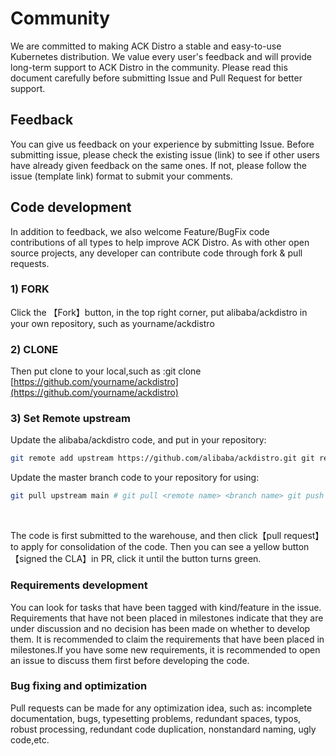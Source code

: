 # Community

We are committed to making ACK Distro a stable and easy-to-use Kubernetes distribution. We value every user's feedback and will provide long-term support to ACK Distro in the community. Please read this document carefully before submitting Issue and Pull Request for better support.
## Feedback
You can give us feedback on your experience by submitting Issue. Before submitting issue, please check the existing issue (link) to see if other users have already given feedback on the same ones. If not, please follow the issue (template link) format to submit your comments.
## Code development
In addition to feedback, we also welcome Feature/BugFix code contributions of all types to help improve ACK Distro. As with other open source projects, any developer can contribute code through fork & pull requests.

### 1) FORK

Click the 【Fork】button, in the top right corner, put alibaba/ackdistro in your own repository, such as yourname/ackdistro

### 2) CLONE
Then put clone to your local,such as :git clone [https://github.com/yourname/ackdistro](https://github.com/yourname/ackdistro)

### 3) Set Remote upstream
  Update the alibaba/ackdistro code, and put in your repository:
  ```bash
  git remote add upstream https://github.com/alibaba/ackdistro.git git remote set-url --push upstream no-pushing
  ```

  Update the master branch code to your repository for using:
  ```bash
  git pull upstream main # git pull <remote name> <branch name> git push
  ```
​

The code is first submitted to the warehouse, and then click【pull request】to apply for consolidation of the code. Then you can see a yellow button 【signed the CLA】in PR, click it until the button turns green.

### Requirements development
You can look for tasks that have been tagged with kind/feature in the issue. Requirements that have not been placed in milestones indicate that they are under discussion and no decision has been made on whether to develop them. It is recommended to claim the requirements that have been placed in milestones.If you have some new requirements, it is recommended to open an issue to discuss them first before developing the code.

### Bug fixing and optimization
Pull requests can be made for any optimization idea, such as: incomplete documentation, bugs, typesetting problems, redundant spaces, typos, robust processing, redundant code duplication, nonstandard naming, ugly code,etc.
